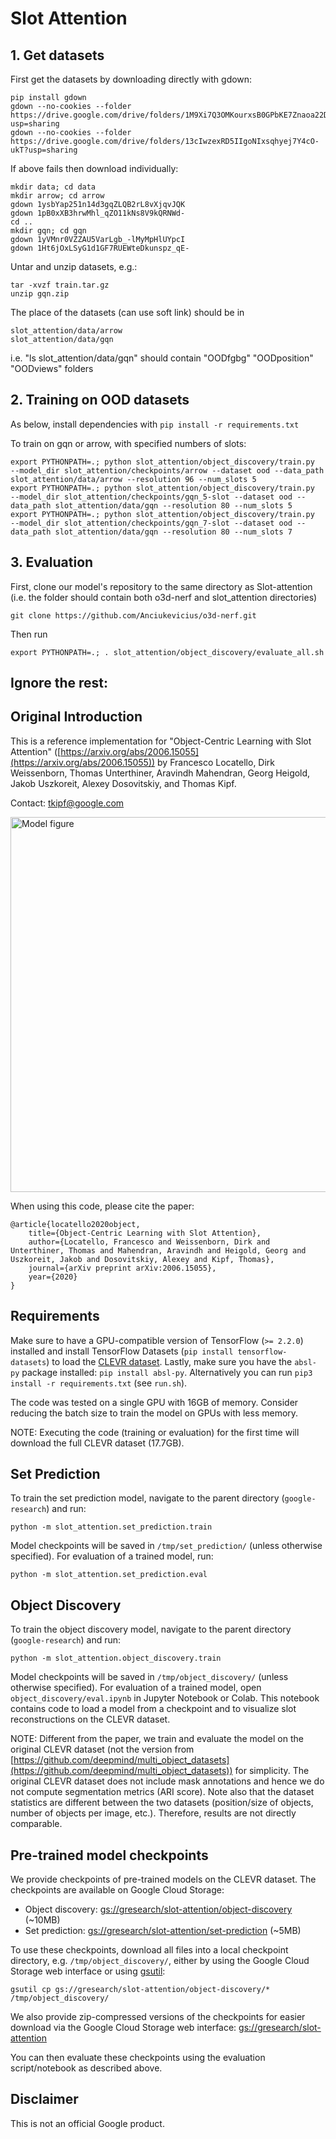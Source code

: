 # Slot Attention

## 1. Get datasets 
First get the datasets by downloading directly with gdown:
```
pip install gdown
gdown --no-cookies --folder https://drive.google.com/drive/folders/1M9Xi7Q3OMKourxsB0GPbKE7Znaoa22Dm?usp=sharing
gdown --no-cookies --folder https://drive.google.com/drive/folders/13cIwzexRD5IIgoNIxsqhyej7Y4cO-ukT?usp=sharing 
```
If above fails then download individually:

```
mkdir data; cd data
mkdir arrow; cd arrow
gdown 1ysbYap251n14d3gqZLQB2rL8vXjqvJQK
gdown 1pB0xXB3hrwMhl_qZO11kNs8V9kQRNWd-
cd ..
mkdir gqn; cd gqn
gdown 1yVMnr0VZZAU5VarLgb_-lMyMpHlUYpcI
gdown 1Ht6jOxLSyG1d1GF7RUEWteDkunspz_qE-
```

Untar and unzip datasets, e.g.:
```
tar -xvzf train.tar.gz
unzip gqn.zip
```

The place of the datasets (can use soft link) should be in
```
slot_attention/data/arrow
slot_attention/data/gqn
```

i.e. "ls slot_attention/data/gqn" should contain "OODfgbg"  "OODposition"  "OODviews" folders

## 2. Training on  OOD datasets

As below, install dependencies with `pip install -r requirements.txt`

To train on gqn or arrow, with specified numbers of slots:

```
export PYTHONPATH=.; python slot_attention/object_discovery/train.py  --model_dir slot_attention/checkpoints/arrow --dataset ood --data_path slot_attention/data/arrow --resolution 96 --num_slots 5
export PYTHONPATH=.; python slot_attention/object_discovery/train.py  --model_dir slot_attention/checkpoints/gqn_5-slot --dataset ood --data_path slot_attention/data/gqn --resolution 80 --num_slots 5
export PYTHONPATH=.; python slot_attention/object_discovery/train.py  --model_dir slot_attention/checkpoints/gqn_7-slot --dataset ood --data_path slot_attention/data/gqn --resolution 80 --num_slots 7
```

## 3. Evaluation
First, clone our model's repository to the same directory as Slot-attention (i.e. the folder should contain both o3d-nerf and slot_attention directories)
```
git clone https://github.com/Anciukevicius/o3d-nerf.git
```

Then run 
```
export PYTHONPATH=.; . slot_attention/object_discovery/evaluate_all.sh
```

## Ignore the rest:
## Original Introduction

This is a reference implementation for "Object-Centric Learning with Slot
Attention"
([https://arxiv.org/abs/2006.15055](https://arxiv.org/abs/2006.15055)) by
Francesco Locatello, Dirk Weissenborn, Thomas Unterthiner, Aravindh Mahendran,
Georg Heigold, Jakob Uszkoreit, Alexey Dosovitskiy, and Thomas Kipf.

Contact: [tkipf@google.com](mailto:tkipf@google.com)

<img src="slot_attention.png" alt="Model figure" width="600"/>

When using this code, please cite the paper:

```
@article{locatello2020object,
    title={Object-Centric Learning with Slot Attention},
    author={Locatello, Francesco and Weissenborn, Dirk and Unterthiner, Thomas and Mahendran, Aravindh and Heigold, Georg and Uszkoreit, Jakob and Dosovitskiy, Alexey and Kipf, Thomas},
    journal={arXiv preprint arXiv:2006.15055},
    year={2020}
}
```

## Requirements

Make sure to have a GPU-compatible version of TensorFlow (`>= 2.2.0`) installed
and install TensorFlow Datasets (`pip install tensorflow-datasets`) to load the
[CLEVR dataset](https://cs.stanford.edu/people/jcjohns/clevr/). Lastly, make
sure you have the `absl-py` package installed: `pip install absl-py`.
Alternatively you can run `pip3 install -r requirements.txt` (see `run.sh`).

The code was tested on a single GPU with 16GB of memory. Consider reducing the
batch size to train the model on GPUs with less memory.

NOTE: Executing the code (training or evaluation) for the first time will
download the full CLEVR dataset (17.7GB).

## Set Prediction

To train the set prediction model, navigate to the parent directory
(`google-research`) and run:

```
python -m slot_attention.set_prediction.train
```

Model checkpoints will be saved in `/tmp/set_prediction/` (unless otherwise
specified). For evaluation of a trained model, run:

```
python -m slot_attention.set_prediction.eval
```

## Object Discovery

To train the object discovery model, navigate to the parent directory
(`google-research`) and run:

```
python -m slot_attention.object_discovery.train
```

Model checkpoints will be saved in `/tmp/object_discovery/` (unless otherwise
specified). For evaluation of a trained model, open
`object_discovery/eval.ipynb` in Jupyter Notebook or Colab. This
notebook contains code to load a model from a checkpoint and to visualize slot
reconstructions on the CLEVR dataset.

NOTE: Different from the paper, we train and evaluate the model on the original
CLEVR dataset (not the version from
[https://github.com/deepmind/multi_object_datasets](https://github.com/deepmind/multi_object_datasets))
for simplicity. The original CLEVR dataset does not include mask annotations and
hence we do not compute segmentation metrics (ARI score). Note also that the
dataset statistics are different between the two datasets (position/size of
objects, number of objects per image, etc.). Therefore, results are not directly
comparable.

## Pre-trained model checkpoints

We provide checkpoints of pre-trained models on the CLEVR dataset. The
checkpoints are available on Google Cloud Storage:
* Object discovery: [gs://gresearch/slot-attention/object-discovery](https://console.cloud.google.com/storage/browser/gresearch/slot-attention/object-discovery) (~10MB)
* Set prediction: [gs://gresearch/slot-attention/set-prediction](https://console.cloud.google.com/storage/browser/gresearch/slot-attention/set-prediction) (~5MB)

To use these checkpoints, download all files into a local checkpoint
directory, e.g. `/tmp/object_discovery/`, either by using the Google Cloud
Storage web interface or using [gsutil](https://cloud.google.com/storage/docs/gsutil):

```
gsutil cp gs://gresearch/slot-attention/object-discovery/* /tmp/object_discovery/
```

We also provide zip-compressed versions of the checkpoints for easier download
via the Google Cloud Storage web interface: [gs://gresearch/slot-attention](https://console.cloud.google.com/storage/browser/gresearch/slot-attention)

You can then evaluate these checkpoints using the evaluation script/notebook as
described above.

## Disclaimer

This is not an official Google product.
